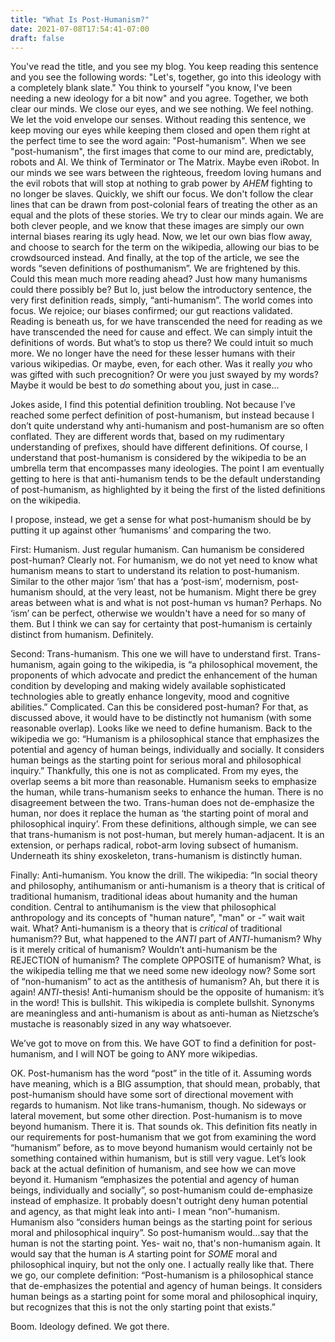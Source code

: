 ```yaml
---
title: "What Is Post-Humanism?"
date: 2021-07-08T17:54:41-07:00
draft: false
---
```


You've read the title, and you see my blog. You keep reading this sentence and you see the following words: "Let's, together, go into this ideology with a completely blank slate." You think to yourself "you know, I've been needing a new ideology for a bit now" and you agree.
Together, we both clear our minds. We close our eyes, and we see nothing. We feel nothing. We let the void envelope our senses. Without reading this sentence, we keep moving our eyes while keeping them closed and open them right at the perfect time to see the word again: "Post-humanism".
When we see "post-humanism", the first images that come to our mind are, predictably, robots and AI. We think of Terminator or The Matrix. Maybe even iRobot. In our minds we see wars between the righteous, freedom loving humans and the evil robots that will stop at nothing to grab power by *AHEM* fighting to no longer be slaves.
Quickly, we shift our focus. We don't follow the clear lines that can be drawn from post-colonial fears of treating the other as an equal and the plots of these stories. We try to clear our minds again. We are both clever people, and we know that these images are simply our own internal biases rearing its ugly head.
Now, we let our own bias flow away, and choose to search for the term on the wikipedia, allowing our bias to be crowdsourced instead.
And finally, at the top of the article, we see the words “seven definitions of posthumanism”. We are frightened by this. Could this mean much more reading ahead? Just how many humanisms  could there possibly be? But lo, just below the introductory sentence, the very first definition reads, simply, “anti-humanism”. 
The world comes into focus. We rejoice; our biases confirmed; our gut reactions validated. Reading is beneath us, for we have transcended the need for reading as we have transcended the need for cause and effect. We can simply intuit the definitions of words. 
But what’s to stop us there? We could intuit so much more. We no longer have the need for these lesser humans with their various wikipedias. Or maybe, even, for each other. Was it really *you* who was gifted with such precognition? Or were you just swayed by my words? Maybe it would be best to *do* something about you, just in case...

Jokes aside, I find this potential definition troubling. Not because I’ve reached some perfect definition of post-humanism, but instead because I don’t quite understand why anti-humanism and post-humanism are so often conflated. They are different words that, based on my rudimentary understanding of prefixes, should have different definitions. Of course, I understand that post-humanism is considered by the wikipedia to be an umbrella term that encompasses many ideologies. The point I am eventually getting to here is that anti-humanism tends to be the default understanding of post-humanism, as highlighted by it being the first of the listed definitions on the wikipedia.

I propose, instead, we get a sense for what post-humanism should be by putting it up against other ‘humanisms’ and comparing the two.

First: Humanism. Just regular humanism. Can humanism be considered post-human? Clearly not. For humanism, we do not yet need to know what humanism means to start to understand its relation to post-humanism. Similar to the other major ‘ism’ that has a ‘post-ism’, modernism, post-humanism should, at the very least, not be humanism. Might there be grey areas between what is and what is not post-human vs human? Perhaps. No ‘ism’ can be perfect, otherwise we wouldn't have a need for so many of them. But I think we can say for certainty that post-humanism is certainly distinct from humanism. Definitely.

Second: Trans-humanism. This one we will have to understand first. Trans-humanism, again going to the wikipedia, is “a philosophical movement, the proponents of which advocate and predict the enhancement of the human condition by developing and making widely available sophisticated technologies able to greatly enhance longevity, mood and cognitive abilities.” Complicated. Can this be considered post-human? For that, as discussed above, it would have to be distinctly not humanism (with some reasonable overlap). Looks like we need to define humanism. Back to the wikipedia we go: “Humanism is a philosophical stance that emphasizes the potential and agency of human beings, individually and socially. It considers human beings as the starting point for serious moral and philosophical inquiry.” Thankfully, this one is not as complicated. From my eyes, the overlap seems a bit more than reasonable. Humanism seeks to emphasize the human, while trans-humanism seeks to enhance the human. There is no disagreement between the two. Trans-human does not de-emphasize the human, nor does it replace the human as ‘the starting point of moral and philosophical inquiry’. From these definitions, although simple, we can see that trans-humanism is not post-human, but merely human-adjacent. It is an extension, or perhaps radical, robot-arm loving subsect of humanism. Underneath its shiny exoskeleton, trans-humanism is distinctly human.

Finally: Anti-humanism. You know the drill. The wikipedia: “In social theory and philosophy, antihumanism or anti-humanism is a theory that is critical of traditional humanism, traditional ideas about humanity and the human condition. Central to antihumanism is the view that philosophical anthropology and its concepts of "human nature", "man" or -” wait wait wait. What? Anti-humanism is a theory that is *critical* of traditional humanism?? But, what happened to the *ANTI* part of *ANTI*-humanism? Why is it merely critical of humanism? Wouldn’t anti-humanism be the REJECTION of humanism? The complete OPPOSITE of humanism? What, is the wikipedia telling me that we need some new ideology now? Some sort of “non-humanism” to act as the antithesis of humanism? Ah, but there it is again! *ANTI*-thesis! Anti-humanism should be the opposite of humanism: it’s in the word! This is bullshit. This wikipedia is complete bullshit. Synonyms are meaningless and anti-humanism is about as anti-human as Nietzsche’s mustache is reasonably sized in any way whatsoever.

We’ve got to move on from this. We have GOT to find a definition for post-humanism, and I will NOT be going to ANY more wikipedias. 

OK. Post-humanism has the word “post” in the title of it. Assuming words have meaning, which is a BIG assumption, that should mean, probably, that post-humanism should have some sort of directional movement with regards to humanism. Not like trans-humanism, though. No sideways or lateral movement, but some other direction. Post-humanism is to move beyond humanism. There it is. That sounds ok.
This definition fits neatly in our requirements for post-humanism that we got from examining the word “humanism” before, as to move beyond humanism would certainly not be something contained within humanism, but is still very vague. Let’s look back at the actual definition of humanism, and see how we can move beyond it. Humanism “emphasizes the potential and agency of human beings, individually and socially”, so post-humanism could de-emphasize instead of emphasize. It probably doesn't outright deny human potential and agency, as that might leak into anti- I mean “non”-humanism. Humanism also “considers human beings as the starting point for serious moral and philosophical inquiry”. So post-humanism would...say that the human is not the starting point. Yes- wait no, that's non-humanism again. It would say that the human is *A* starting point for *SOME* moral and philosophical inquiry, but not the only one. I actually really like that. There we go, our complete definition: “Post-humanism is a philosophical stance that de-emphasizes the potential and agency of human beings. It considers human beings as a starting point for some moral and philosophical inquiry, but recognizes that this is not the only starting point that exists.”

Boom. Ideology defined. We got there.
